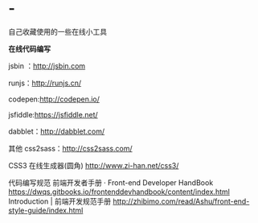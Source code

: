 # -
自己收藏使用的一些在线小工具

**在线代码编写**

jsbin ：http://jsbin.com

runjs：http://runjs.cn/

codepen:http://codepen.io/

jsfiddle:https://jsfiddle.net/

dabblet：http://dabblet.com/

其他
css2sass：http://css2sass.com/

CSS3 在线生成器(圆角) http://www.zi-han.net/css3/


代码编写规范
前端开发者手册 · Front-end Developer HandBook  https://dwqs.gitbooks.io/frontenddevhandbook/content/index.html
Introduction | 前端开发规范手册  http://zhibimo.com/read/Ashu/front-end-style-guide/index.html
